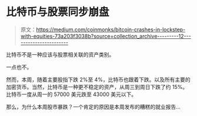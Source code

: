 # 比特币与股票同步崩盘

> 原文：<https://medium.com/coinmonks/bitcoin-crashes-in-lockstep-with-equities-73a203f3038b?source=collection_archive---------12----------------------->

比特币不是一种应该与股票相关联的资产类别。

一点也不。

然而，本周，随着主要股指下跌 2%至 4%，比特币也跟着下跌。以及所有主要的加密货币。当然，比特币是一种更不稳定的资产，从周三到周日下跌了约 15%。比特币一度从周一的 57000 美元跌至 43000 美元以下。

那么，为什么本周股市暴跌？一个肯定的原因是本周发布的糟糕的就业报告…